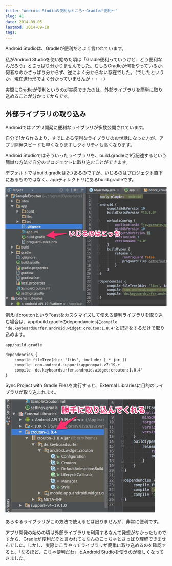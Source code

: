 ```yaml
---
title: "Android Studioの便利なところ〜Gradleが便利〜"
slug: 41
date: 2014-09-05
lastmod: 2014-09-18
tags: 
---
```


Android Studioは、Gradleが便利だとよく言われています。

私がAndroid Studioを使い始めた頃は「Gradle便利っていうけど、どう便利なんだろう」とさっぱり分かりませんでした。むしろGradleが何をやっているか、何者なのかさっぱり分からず、逆によく分からない存在でした。（でしたというか、現在進行形でよく分かっていませんが・・・）

実際にGradleが便利というのが実感できたのは、外部ライブラリを簡単に取り込めることが分かってからです。


## 外部ライブラリの取り込み


Androidではアプリ開発に便利なライブラリが多数公開されています。

自分で1から作るより、すでにある便利なライブラリのお世話になった方が、アプリ開発スピードも早くなりますしクオリティも高くなります。

Android Studioではそういったライブラリを、build.gradleに1行記述するという簡単な方法で自分のプロジェクトに取り込むことができます。

デフォルトではbuild.gradleは2つあるのですが、いじるのはプロジェクト直下にあるものではなく、appディレクトリにあるbuild.gradleです。

![いじるbuild.gradle](7af2b259ceaaa2c853d831a993b66bca.jpg)

例えばcroutonというToastをカスタマイズして使える便利ライブラリを取り込む場合は、app/build.gradleのdependanciesに`compile 'de.keyboardsurfer.android.widget:crouton:1.8.4'`と記述をするだけで取り込めます。

`app/build.gradle`


```
dependencies {
    compile fileTree(dir: 'libs', include: ['*.jar'])
    compile 'com.android.support:appcompat-v7:19.+'
    compile 'de.keyboardsurfer.android.widget:crouton:1.8.4'
}
```

Sync Project with Gradle Filesを実行すると、External Librariesに目的のライブラリが取り込まれます。

![External Libraries](External-Libraries.jpg)

あらゆるライブラリがこの方法で使えるとは限りませんが、非常に便利です。

アプリ開発の始めの頃は外部ライブラリを利用するなんて発想がなかったものですから、Gradleが便利だぞと言われてもなんのこっちゃとさっぱり理解できませんでした。しかし、実際にこうやってライブラリが簡単に取り込めるのを確認すると、「なるほど、こりゃ便利だわ」とAndroid Studioを使うのが楽しくなってきました。


  